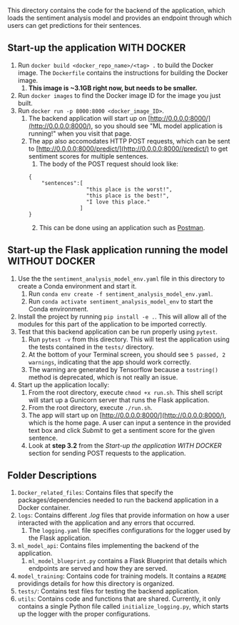 This directory contains the code for the backend of the application, which loads the sentiment analysis model and provides an endpoint through which users can get predictions for their sentences. 
## Start-up the application WITH DOCKER
1. Run `docker build <docker_repo_name>/<tag> .` to build the Docker image. The `Dockerfile` contains the instructions for building the Docker image.
	1. __This image is ~3.1GB right now, but needs to be smaller.__
2. Run `docker images` to find the Docker image ID for the image you just built.
3. Run `docker run -p 8000:8000 <docker_image_ID>`.
	1. The backend application will start up on [http://0.0.0.0:8000/](http://0.0.0.0:8000/), so you should see "ML model application is running!" when you visit that page.
	2. The app also accomodates HTTP POST requests, which can be sent to [http://0.0.0.0:8000/predict/](http://0.0.0.0:8000//predict/) to get sentiment scores for multiple sentences.
		1. The body of the POST request should look like:
		```
		{
			"sentences":[
						  "this place is the worst!",
            			  "this place is the best!",
            			  "I love this place."
            			]
        }
		```
		2. This can be done using an application such as [Postman](https://www.postman.com/).

## Start-up the Flask application running the model WITHOUT DOCKER
1. Use the the `sentiment_analysis_model_env.yaml` file in this directory to create a Conda environment and start it.
	1. Run `conda env create -f sentiment_analysis_model_env.yaml`.
	2. Run `conda activate sentiment_analysis_model_env` to start the Conda environment.
2. Install the project by running `pip install -e .`. This will allow all of the modules for this part of the application to be imported correctly.
3. Test that this backend application can be run properly using `pytest`.
	1. Run `pytest -v` from this directory. This will test the application using the tests contained in the `tests/` directory.
	2. At the bottom of your Terminal screen, you should see `5 passed, 2 warnings`, indicating that the app should work correctly.
	3. The warning are generated by Tensorflow because a `tostring()` method is deprecated, which is not really an issue.
4. Start up the application locally:
	1. From the root directory, execute `chmod +x run.sh`. This shell script will start up a Gunicorn server that runs the Flask application.
	2. From the root directory, execute `./run.sh`.
	3. The app will start up on [http://0.0.0.0:8000/](http://0.0.0.0:8000/), which is the home page. A user can input a sentence in the provided text box and click _Submit_ to get a sentiment score for the given sentence.
	4. Look at __step 3.2__ from the _Start-up the application WITH DOCKER_ section for sending POST requests to the application.


## Folder Descriptions
1. `Docker_related_files`: Contains files that specify the packages/dependencies needed to run the backend application in a Docker container.
2. `logs`: Contains different _.log_ files that provide information on how a user interacted with the application and any errors that occurred.
	1. The `logging.yaml` file specifies configurations for the logger used by the Flask application.
2. `ml_model_api`: Contains files implementing the backend of the application.
	1. `ml_model_blueprint.py` contains a Flask Blueprint that details which endpoints are served and how they are served.
3. `model_training`: Contains code for training models. It contains a `README` providings details for how this directory is organized.
4. `tests/`: Contains test files for testing the backend application.
5. `utils`: Contains code and functions that are shared. Currently, it only contains a single Python file called `initialize_logging.py`, which starts up the logger with the proper configurations.
